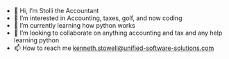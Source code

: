 - 👋 Hi, I’m Stolli the Accountant
- 👀 I’m interested in Accounting, taxes, golf, and now coding
- 🌱 I’m currently learning how python works
- 💞️ I’m looking to collaborate on anything accounting and tax and any help learning python
- 📫 How to reach me kenneth.stowell@unified-software-solutions.com

<!---
stowellks/stowellks is a ✨ special ✨ repository because its `README.md` (this file) appears on your GitHub profile.
You can click the Preview link to take a look at your changes.
--->
